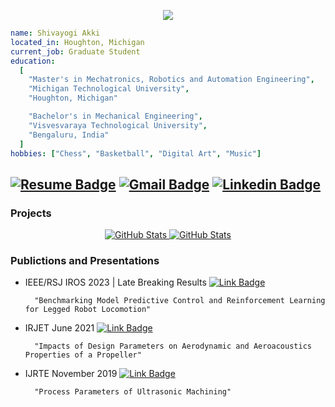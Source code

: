 <p align="center">
  <img src="https://capsule-render.vercel.app/api?type=waving&color=gradient&text=Hello!&height=100&section=header"/>
</p>

```yaml
name: Shivayogi Akki
located_in: Houghton, Michigan
current_job: Graduate Student
education:
  [
    "Master's in Mechatronics, Robotics and Automation Engineering",
    "Michigan Technological University",
    "Houghton, Michigan"

    "Bachelor's in Mechanical Engineering",
    "Visvesvaraya Technological University",
    "Bengaluru, India"
  ]
hobbies: ["Chess", "Basketball", "Digital Art", "Music"]

```
[![Resume Badge](https://img.shields.io/badge/-Resume-blue?style=flat-square&logoColor=white&link=https://github.com/scakki/resume/blob/main/Shivayogi%20Resume.pdf)](https://github.com/scakki/resume/blob/main/Shivayogi%20Resume.pdf)
[![Gmail Badge](https://img.shields.io/badge/-sakki@mtu.edu-blue?style=flat-square&logo=Gmail&logoColor=white&link=mailto:sakki@mtu.edu)](mailto:sakki@mtu.edu)
[![Linkedin Badge](https://img.shields.io/badge/-Shivayogi_Akki-blue?style=flat-square&logo=Linkedin&logoColor=white&link=https://www.linkedin.com/in/shivayogi-akki//)](https://www.linkedin.com/in/shivayogi-akki/)  
--------------------------------------------------------------------------------------------------------------------------------------------

<h3>  Projects </h3> 

<div>
  <p align="center">
	<a href="https://github.com/7oSkaaa/LeetCode_DailyChallenge_2023">
      		<img src="https://github-readme-stats.vercel.app/api/pin/?username=7oSkaaa&repo=LeetCode_DailyChallenge_2023&theme=tokyonight" alt="GitHub Stats" />
    	</a>
	<a href="https://github.com/7oSkaaa/Ahmed-Hossam">
      		<img src="https://github-readme-stats.vercel.app/api/pin/?username=7oSkaaa&repo=Ahmed-Hossam&theme=tokyonight" alt="GitHub Stats" />
    	</a>
  </p>
</div>

<h3> Publictions and Presentations </h3> 

- IEEE/RSJ IROS 2023 | Late Breaking Results [![Link Badge](https://img.shields.io/badge/-Link-grey?style=flat-square&logoColor=white&link=https://github.com/scakki/legged-robot-locomotion/blob/main/Benchmarking_Model_Predictive_Control_and_Reinforcement_Learning_for_Legged_Robot_Locomotion.pdf)](https://github.com/scakki/legged-robot-locomotion/blob/main/Benchmarking_Model_Predictive_Control_and_Reinforcement_Learning_for_Legged_Robot_Locomotion.pdf)

		"Benchmarking Model Predictive Control and Reinforcement Learning for Legged Robot Locomotion"

- IRJET June 2021 [![Link Badge](https://img.shields.io/badge/-Link-grey?style=flat-square&logoColor=white&link=https://www.irjet.net/archives/V8/i6/IRJET-V8I6276.pdf)](https://www.irjet.net/archives/V8/i6/IRJET-V8I6276.pdf)

  		"Impacts of Design Parameters on Aerodynamic and Aeroacoustics Properties of a Propeller"

- IJRTE November 2019 [![Link Badge](https://img.shields.io/badge/-Link-grey?style=flat-square&logoColor=white&link=https://www.researchgate.net/profile/Dr-Nanjundeswaraswamy-2/publication/339927014_Process_Parameters_of_Ultrasonic_Machining/links/5e6c4cce92851c6ba700b55e/Process-Parameters-of-Ultrasonic-Machining.pdf)](https://www.researchgate.net/profile/Dr-Nanjundeswaraswamy-2/publication/339927014_Process_Parameters_of_Ultrasonic_Machining/links/5e6c4cce92851c6ba700b55e/Process-Parameters-of-Ultrasonic-Machining.pdf)

  		"Process Parameters of Ultrasonic Machining"


